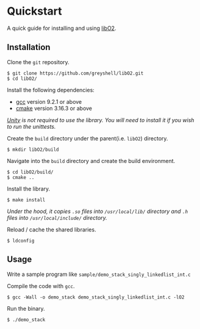 # Quickstart

A quick guide for installing and using [libO2](https://github.com/greyshell/libO2).


## Installation

Clone the `git` repository.

    $ git clone https://github.com/greyshell/libO2.git
    $ cd libO2/

Install the following dependencies:

- [gcc](https://gcc.gnu.org/) version 9.2.1 or above
- [cmake](https://cmake.org/) version 3.16.3 or above

*[Unity](http://www.throwtheswitch.org/unity) is not required to use the library. You will need
 to install it if you wish to run the unittests.*

Create the `build` directory under the parent(i.e. `libO2`) directory.

    $ mkdir libO2/build

Navigate into the `build` directory and create the build environment.

    $ cd libO2/build/
    $ cmake ..

Install the library. 

    $ make install

*Under the hood, it copies `.so` files into `/usr/local/lib/` directory and
   `.h` files into `/usr/local/include/` directory.*

Reload / cache the shared libraries.

    $ ldconfig

## Usage

Write a sample program like `sample/demo_stack_singly_linkedlist_int.c`

Compile the code with `gcc`.

    $ gcc -Wall -o demo_stack demo_stack_singly_linkedlist_int.c -lO2


Run the binary.

    $ ./demo_stack
